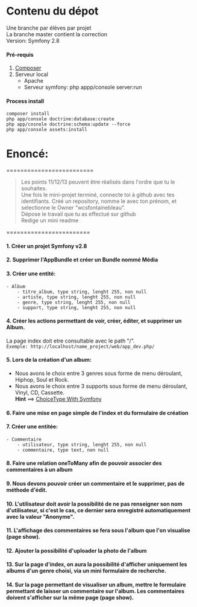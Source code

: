 # Contenu du dépot

Une branche par élèves par projet  
La branche master contient la correction  
Version: Symfony 2.8

#### Pré-requis
1. [Composer](https://getcomposer.org/)
2. Serveur local  
	* Apache  
	* Serveur symfony: php appp/console server:run

#### Process install
```
composer install
php app/console doctrine:database:create
php app/cosnole doctrine:schema:update --force
php app/console assets:install
```

# Enoncé:

=========================

> Les points 11/12/13 peuvent être réalisés dans l'ordre que tu le souhaites.  
> Une fois le mini-projet terminé, connecte toi à github avec tes identifiants.
> Créé un repository, nomme le avec ton prénom, et selectionne le Owner "wcsfontainebleau".  
> Dépose le travail que tu as effectué sur github  
> Redige un mini readme  

========================

#### 1. Créer un projet Symfony v2.8

#### 2. Supprimer l'AppBundle et créer un Bundle nommé Média

#### 3. Créer une entité:
```
- Album
	- titre_album, type string, lenght 255, non null
	- artiste, type string, lenght 255, non null
	- genre, type string, lenght 255, non null
	- support, type string, lenght 255, non null
```

#### 4. Créer les actions permettant de voir, créer, éditer, et supprimer un Album.
La page index doit etre consultable avec le path "/".  
`Exemple: http://localhost/name_project/web/app_dev.php/`

#### 5. Lors de la création d'un album: 
- Nous avons le choix entre 3 genres sous forme de menu déroulant, Hiphop, Soul et Rock.
- Nous avons le choix entre 3 supports sous forme de menu déroulant, Vinyl, CD, Cassette.  
**Hint** ==> [ChoiceType With Symfony](http://symfony.com/doc/current/reference/forms/types/choice.html)

#### 6. Faire une mise en page simple de l'index et du formulaire de création

#### 7. Créer une entitée:
```
- Commentaire
	- utilisateur, type string, lenght 255, non null
	- commentaire, type text, non null
```

#### 8. Faire une relation oneToMany afin de pouvoir associer des commentaires à un album
 
#### 9. Nous devons pouvoir créer un commentaire et le supprimer, pas de méthode d'édit.

#### 10. L'utilisateur doit avoir la possibilité de ne pas renseigner son nom d'utilisateur, si c'est le cas, ce dernier sera enregistré automatiquement avec la valeur "Anonyme".

#### 11. L'affichage des commentaires se fera sous l'album que l'on visualise (page show).

#### 12. Ajouter la possibilité d'uploader la photo de l'album

#### 13. Sur la page d'index, on aura la possibilité d'afficher uniquement les albums d'un genre choisi, via un mini formulaire de recherche.

#### 14. Sur la page permettant de visualiser un album, mettre le formulaire permettant de laisser un commentaire sur l'album. Les commentaires doivent s'afficher sur la même page (page show).
